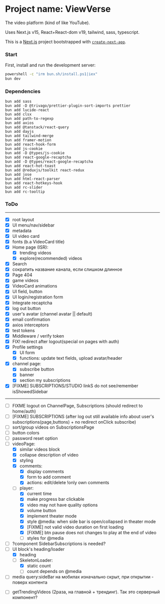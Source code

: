 # Project name: ViewVerse

<!--VideoVibe (ViewVibe), VideoVerse (ViewVerse), StreamSpark, Tubex, Vidberry  -->

The video platform (kind of like YouTube).

Uses Next.js v15, React+React-dom v19, tailwind, sass, typescript.

This is a [Next.js](https://nextjs.org) project bootstrapped with
[`create-next-app`](https://nextjs.org/docs/app/api-reference/cli/create-next-app).

### Start

First, install and run the development server:

```bash
powershell -c "irm bun.sh/install.ps1|iex"
bun dev
```

### Dependencies

```
bun add sass
bun add -D @trivago/prettier-plugin-sort-imports prettier
bun add lucide-react
bun add clsx
bun add path-to-regexp
bun add axios
bun add @tanstack/react-query
bun add dayjs
bun add tailwind-merge
bun add framer-motion
bun add react-hook-form
bun add js-cookie
bun add -D @types/js-cookie
bun add react-google-recaptcha
bun add -D @types/react-google-recaptcha
bun add react-hot-toast
bun add @reduxjs/toolkit react-redux
bun add jose
bun add html-react-parser
bun add react-hotkeys-hook
bun add rc-slider
bun add rc-tooltip
```

### ToDo

---

- [x] root layout
- [x] UI menu/nav/sidebar
- [x] metadata
- [x] UI video card
- [x] fonts (b.a VideoCard title)
- [x] Home page (ISR):
  - [x] trending videos
  - [x] explore(recommended) videos
- [x] Search
- [x] сократить название канала, если слишком длинное
- [x] Page 404
- [x] game videos
- [x] VideoCard animations
- [x] UI field, button
- [x] UI login/registration form
- [x] Integrate recaptcha
- [x] log out button
- [x] user's avatar (channel avatar || default)
- [x] email confirmation
- [x] axios interceptors
- [x] test tokens
- [x] Middleware / verify token
- [x] FIX! redirect after logout(special on pages with auth)
- [x] Profile settings
  - [x] UI form
  - [x] functions: update text fields, upload avatar/header
- [x] channel page:
  - [x] subscribe button
  - [x] banner
  - [x] section my subscriptions
- [x] [FIXME] SUBSCRIPTIONS/STUDIO linkS do not see/remember isShowedSidebar

---

- [ ] FIXME logout on ChannelPage, Subscriptions (should redirect to home/auth)
- [ ] [FIXME] SUBSCRIPTIONS (after log out still available info about user's
      subscriptions(page,buttons) + no redirect onClick subscribe)
- [ ] sort/group videos on SubscriptionsPage
- [ ] button colors
- [ ] password reset option
- [ ] videoPage:
  - [x] similar videos block
  - [x] collapse description of video
  - [x] styling
  - [x] comments:
    - [x] display comments
    - [x] form to add comment
    - [x] actions: edit/delete !only own comments
  - [ ] player:
    - [x] current time
    - [x] make progress bar clickable
    - [x] video may not have quality options
    - [x] volume button
    - [x] implement theater mode
    - [x] style @media: when side bar is open/collapsed in theater mode
    - [x] [FIXME] not valid video duration on first loading
    - [x] [FIXME] btn pause does not changes to play at the end of video
    - [ ] styles for @media
- [ ] ?component SidebarSubscriptions is needed?
- [ ] UI block's heading/loader
  - [x] heading
  - [ ] SkeletonLoader:
    - [x] static count
    - [ ] count depends on @media
- [ ] media query:sideBar на мобилах изначально скрыт, при открытии - поверх контента
<!-- - [ ] меню кнопка?, 1 колонка
- [ ] xs 540 - меню скрыто, 2 колонки
- [ ] sm 640
- [ ] md 768 - меню скрыто, 3 колонки
- [ ] lg 1024 - меню открыто, 3 колонки
- [ ] xl 1280 - меню открыто, 4 колонки
- [ ] 2xl 1536 -->
- [ ] getTrendingVideos (2раза, на главной + трендинг). Так это серверный компонент?

<!--
Open [http://localhost:3000](http://localhost:3000) with your browser to see the result.

You can start editing the page by modifying `app/page.tsx`. The page auto-updates as you edit the file.

This project uses [`next/font`](https://nextjs.org/docs/app/building-your-application/optimizing/fonts) to automatically optimize and load [Geist](https://vercel.com/font), a new font family for Vercel.

## Learn More

To learn more about Next.js, take a look at the following resources:

- [Next.js Documentation](https://nextjs.org/docs) - learn about Next.js features and API.
- [Learn Next.js](https://nextjs.org/learn) - an interactive Next.js tutorial.

You can check out [the Next.js GitHub repository](https://github.com/vercel/next.js) - your feedback and contributions are welcome!

## Deploy on Vercel

The easiest way to deploy your Next.js app is to use the [Vercel Platform](https://vercel.com/new?utm_medium=default-template&filter=next.js&utm_source=create-next-app&utm_campaign=create-next-app-readme) from the creators of Next.js.

Check out our [Next.js deployment documentation](https://nextjs.org/docs/app/building-your-application/deploying) for more details. -->
